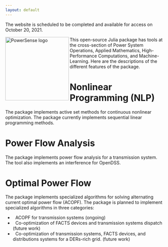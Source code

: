```yaml
---
layout: default
---
```


The website is scheduled to be completed and available for access on October 20, 2021.

<img src="https://powersense.github.io//assets/Powersense_logo_ready.png" align="left" width="200" alt="PowerSense logo">

This open-source Julia package has tools at the cross-section of Power System Operations, Applied Mathematics, High-Performance Computations, and Machine-Learning. Here are the descriptions of the different features of the package.

# Nonlinear Programming (NLP)
The package implements active set methods for continuous nonlinear optimization. The package currently implements sequential linear programming methods.

# Power Flow Analysis
The package implements power flow analysis for a transmission system. The tool also implements an interference for OpenDSS.

# Optimal Power Flow
The package implements specialized algorithms for solving alternating current optimal power flow (ACOPF). The package is planned to implement specialized algorithms in three categories:
*   ACOPF for transmission systems (ongoing)
*   Co-optimization of FACTS devices and transmission systems dispatch (future work)
*   Co-optimization of transmission systems, FACTS devices, and distributions systems for a DERs-rich grid. (future work)






